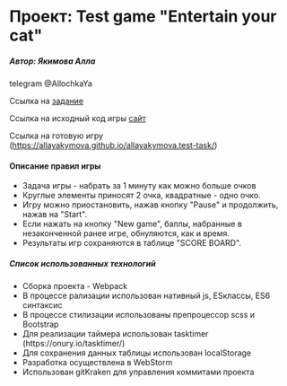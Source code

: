 <h1>Проект: Test game "Entertain your cat" </h1>
<h5>Автор: Якимова Алла</h5>
<p>telegram @AllochkaYa</p>

Ссылка на [задание](https://docs.google.com/document/d/146E1Rna-cfooGKfPCfWwnQ4ZK_Y4UKG4LFcwixMEfSI/edit)

Ссылка на исходный код игры [сайт](https://github.com/AllaYakymova/allayakymova.test-task.git)

Ссылка на готовую игру 
(https://allayakymova.github.io/allayakymova.test-task/)


<h4>Описание правил игры</h4>
<ul>
    <li>Задача игры - набрать за 1 минуту как можно больше очков </li>
    <li>Круглые элементы приносят 2 очка, квадратные - одно очко. </li>
    <li>Игру можно приостановить, нажав кнопку "Pause" и продолжить, нажав на "Start".</li>
    <li>Если нажать на кнопку "New game", баллы, набранные в незаконченной ранее игре, обнуляются, как и время.</li>
    <li>Результаты игр сохраняются в таблице "SCORE BOARD".</li>
</ul>

<h5>Список использованных технологий </h5>
 <ul>
    <li>Сборка проекта - Webpack</li>
    <li>В процессе рализации использован нативный js, ESклассы, ES6 синтаксис</li>
    <li>В процессе стилизации использованы препроцессор sсss и Bootstrap</li>
    <li>Для реализации таймера использован tasktimer (https://onury.io/tasktimer/)</li>
    <li>Для сохранения данных таблицы использован localStorage</li>
    <li>Разработка осуществлена в WebStorm</li>
    <li>Использован gitKraken для управления коммитами проекта</li>
</ul>


